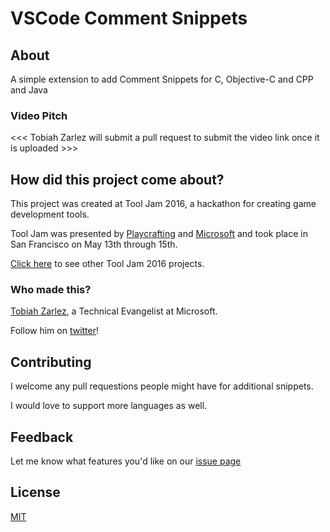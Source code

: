 # VSCode Comment Snippets

## About

A simple extension to add Comment Snippets for C, Objective-C and CPP and Java

### Video Pitch

<<< Tobiah Zarlez will submit a pull request to submit the video link once it is uploaded >>>

## How did this project come about?

This project was created at Tool Jam 2016, a hackathon for creating game development tools.

Tool Jam was presented by [Playcrafting](https://www.playcrafting.com/) and [Microsoft](https://developer.microsoft.com/) and took place in San Francisco on May 13th through 15th.

[Click here](https://github.com/TobiahZ/ToolJam2016) to see other Tool Jam 2016 projects.

### Who made this?

[Tobiah Zarlez](http://www.TobiahZ.com), a Technical Evangelist at Microsoft.

Follow him on [twitter](https://twitter.com/TobiahZarlez)!

## Contributing

I welcome any pull requestions people might have for additional snippets.

I would love to support more languages as well.

## Feedback

Let me know what features you'd like on our [issue page](https://github.com/TobiahZ/vscode-comment-snippets/issues)

## License

[MIT](LICENSE)